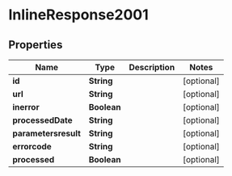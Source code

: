 
# InlineResponse2001

## Properties
Name | Type | Description | Notes
------------ | ------------- | ------------- | -------------
**id** | **String** |  |  [optional]
**url** | **String** |  |  [optional]
**inerror** | **Boolean** |  |  [optional]
**processedDate** | **String** |  |  [optional]
**parametersresult** | **String** |  |  [optional]
**errorcode** | **String** |  |  [optional]
**processed** | **Boolean** |  |  [optional]



